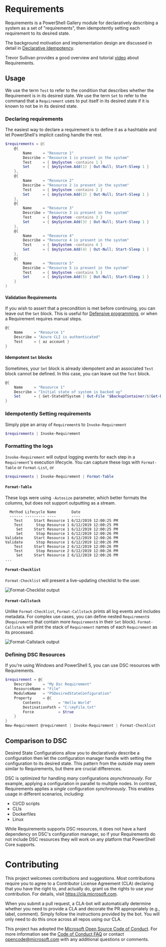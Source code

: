# Requirements
Requirements is a PowerShell Gallery module for declaratively describing a system as a set of "requirements", then idempotently setting each requirement to its desired state.

The background motivation and implementation design are discussed in detail in [Declarative Idempotency](https://itnext.io/declarative-idempotency-aaa07c6dd9a0?source=friends_link&sk=f0464e8e29525b23aabe766bfb557dd7).

Trevor Sullivan provides a good overview and tutorial [video](https://www.youtube.com/watch?v=efRnjlZKCGw) about Requirements.

## Usage

We use the term `Test` to refer to the condition that describes whether the Requirement is in its desired state.  We use the term `Set` to refer to the command that a `Requirement` uses to put itself in its desired state if it is known to not be in its desired state.

### Declaring requirements
The easiest way to declare a requirement is to define it as a hashtable and let PowerShell's implicit casting handle the rest.

```powershell
$requirements = @(
    @{
        Name     = "Resource 1"
        Describe = "Resource 1 is present in the system"
        Test     = { $mySystem -contains 1 }
        Set      = { $mySystem.Add(1) | Out-Null; Start-Sleep 1 }
    },
    @{
        Name     = "Resource 2"
        Describe = "Resource 2 is present in the system"
        Test     = { $mySystem -contains 2 }
        Set      = { $mySystem.Add(2) | Out-Null; Start-Sleep 1 }
    },
    @{
        Name     = "Resource 3"
        Describe = "Resource 3 is present in the system"
        Test     = { $mySystem -contains 3 }
        Set      = { $mySystem.Add(3) | Out-Null; Start-Sleep 1 }
    },
    @{
        Name     = "Resource 4"
        Describe = "Resource 4 is present in the system"
        Test     = { $mySystem -contains 4 }
        Set      = { $mySystem.Add(4) | Out-Null; Start-Sleep 1 }
    },
    @{
        Name     = "Resource 5"
        Describe = "Resource 5 is present in the system"
        Test     = { $mySystem -contains 5 }
        Set      = { $mySystem.Add(5) | Out-Null; Start-Sleep 1 }
    }
)
```

#### Validation Requirements
If you wish to assert that a precondition is met before continuing, you can leave out the `Set` block.  This is useful for [Defensive programming](https://itnext.io/defensive-powershell-with-validation-attributes-8e7303e179fd?source=friends_link&sk=14765ca9554709a77f8af7d73612ef5b), or when a Requirement requires manual steps.

```powershell
@{
    Name     = "Resource 1"
    Describe = "Azure CLI is authenticated"
    Test     = { az account }
}
```

#### Idempotent `Set` blocks
Sometimes, your `Set` block is already idempotent and an associated `Test` block cannot be defined.  In this case, you can leave out the `Test` block.

```powershell
@{
    Name     = "Resource 1"
    Describe = "Initial state of system is backed up"
    Set      = { Get-StateOfSystem | Out-File "$BackupContainer/$(Get-Date -Format 'yyyyMMddhhmmss').log" }
}
```

### Idempotently Setting requirements 
Simply pipe an array of `Requirement`s to `Invoke-Requirement`

```powershell
$requirements | Invoke-Requirement
```

### Formatting the logs
`Invoke-Requirement` will output logging events for each step in a `Requirement`'s execution lifecycle.  You can capture these logs with `Format-Table` or `Format-List`, or 

```powershell
$requirements | Invoke-Requirement | Format-Table
```

#### `Format-Table`
These logs were using `-Autosize` parameter, which better formats the columns, but does not support outputting as a stream.
```
  Method Lifecycle Name       Date
  ------ --------- ----       ----
    Test     Start Resource 1 6/12/2019 12:00:25 PM
    Test      Stop Resource 1 6/12/2019 12:00:25 PM
     Set     Start Resource 1 6/12/2019 12:00:25 PM
     Set      Stop Resource 1 6/12/2019 12:00:26 PM
Validate     Start Resource 1 6/12/2019 12:00:26 PM
Validate      Stop Resource 1 6/12/2019 12:00:26 PM
    Test     Start Resource 2 6/12/2019 12:00:26 PM
    Test      Stop Resource 2 6/12/2019 12:00:26 PM
     Set     Start Resource 2 6/12/2019 12:00:26 PM
...
```

#### `Format-Checklist`
`Format-Checklist` will present a live-updating checklist to the user.

![Format-Checklist output](https://raw.githubusercontent.com/microsoft/requirements/master/imgs/checklist.png)

#### `Format-Callstack`
Unlike `Format-Checklist`, `Format-Callstack` prints all log events and includes metadata.  For complex use cases, you can define nested `Requirement`s (`Requirement`s that contain more `Requirement`s in their `Set` block).  `Format-Callstack` will print the stack of `Requirement` names of each `Requirement` as its processed.

![Format-Callstack output](https://raw.githubusercontent.com/microsoft/requirements/master/imgs/callstack.png)

### Defining DSC Resources
If you're using Windows and PowerShell 5, you can use DSC resources with Requirements.

```PowerShell
$requirement = @{
    Describe     = "My Dsc Requirement"
    ResourceName = "File"
    ModuleName   = "PSDesiredStateConfiguration"
    Property     = @{
        Contents        = "Hello World"
        DestinationPath = "C:\myFile.txt"
        Force           = $true
    }
}
New-Requirement @requirement | Invoke-Requirement | Format-Checklist
```

## Comparison to DSC
Desired State Configurations allow you to declaratively describe a configuration then let the configuration manager handle with setting the configuration to its desired state.  This pattern from the outside may seem similar to Requirements, but there are crucial differences.

DSC is optimized for handling *many* configurations *asynchronously*.  For example, applying a configuration in parallel to multiple nodes.  In contrast, Requirements applies a *single* configuration *synchronously*.  This enables usage in different scenarios, including:
* CI/CD scripts
* CLIs
* Dockerfiles
* Linux

While Requirements supports DSC resources, it does not have a hard dependency on DSC's configuration manager, so if your Requirements do not include DSC resources they will work on any platform that PowerShell Core supports.

# Contributing

This project welcomes contributions and suggestions.  Most contributions require you to agree to a
Contributor License Agreement (CLA) declaring that you have the right to, and actually do, grant us
the rights to use your contribution. For details, visit https://cla.microsoft.com.

When you submit a pull request, a CLA-bot will automatically determine whether you need to provide
a CLA and decorate the PR appropriately (e.g., label, comment). Simply follow the instructions
provided by the bot. You will only need to do this once across all repos using our CLA.

This project has adopted the [Microsoft Open Source Code of Conduct](https://opensource.microsoft.com/codeofconduct/).
For more information see the [Code of Conduct FAQ](https://opensource.microsoft.com/codeofconduct/faq/) or
contact [opencode@microsoft.com](mailto:opencode@microsoft.com) with any additional questions or comments.

